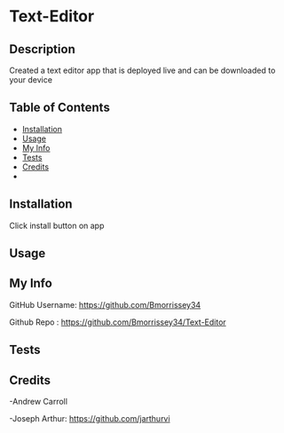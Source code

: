 # Text-Editor



## Description
Created a text editor app that is deployed live and can be downloaded to your device

## Table of Contents

- [Installation](#Installation)
- [Usage](https://github.com/Bmorrissey34/README-Maker/blob/main/README.md#Usage)
- [My Info](https://github.com/Bmorrissey34/README-Maker/blob/main/README.md#my-info)
- [Tests](https://github.com/Bmorrissey34/README-Maker/blob/main/README.md#Tests)
- [Credits](https://github.com/Bmorrissey34/README-Maker/blob/main/README.md#Credits)
- 


## Installation
Click install button on app

## Usage


## My Info

GitHub Username: https://github.com/Bmorrissey34

Github Repo : https://github.com/Bmorrissey34/Text-Editor

## Tests
      

## Credits
    
-Andrew Carroll

-Joseph Arthur: https://github.com/jarthurvi
    
    